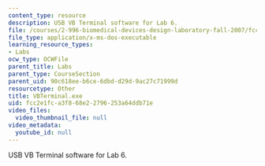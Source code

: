 ```yaml
---
content_type: resource
description: USB VB Terminal software for Lab 6.
file: /courses/2-996-biomedical-devices-design-laboratory-fall-2007/fcc2e1fca3f868e22796253a64ddb71e_VBTerminal.exe
file_type: application/x-ms-dos-executable
learning_resource_types:
- Labs
ocw_type: OCWFile
parent_title: Labs
parent_type: CourseSection
parent_uid: 90c618ee-b6ce-6dbd-d29d-9ac27c71999d
resourcetype: Other
title: VBTerminal.exe
uid: fcc2e1fc-a3f8-68e2-2796-253a64ddb71e
video_files:
  video_thumbnail_file: null
video_metadata:
  youtube_id: null
---
```

USB VB Terminal software for Lab 6.


